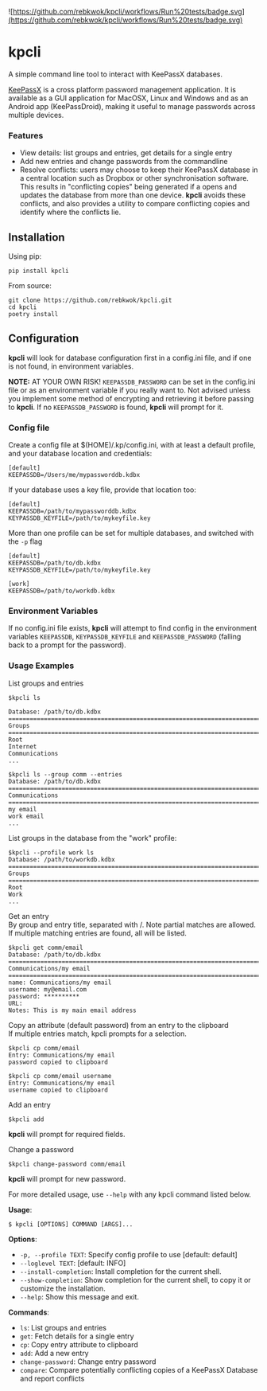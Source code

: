 ![https://github.com/rebkwok/kpcli/workflows/Run%20tests/badge.svg](https://github.com/rebkwok/kpcli/workflows/Run%20tests/badge.svg)

# kpcli

A simple command line tool to interact with KeePassX databases.

[KeePassX](https://www.keepassx.org/) is a cross platform password management application.
It is available as a GUI application for MacOSX, Linux and Windows and as an Android app (KeePassDroid), 
making it useful to manage passwords across multiple devices.

### Features
- View details: list groups and entries, get details for a single entry
- Add new entries and change passwords from the commandline
- Resolve conflicts: users may choose to keep their KeePassX database in a central location
such as Dropbox or other synchronisation software.  This results in "conflicting copies" being generated if 
a opens and updates the database from more than one device.  **kpcli** avoids these conflicts, and also provides 
a utility to compare conflicting copies and identify where the conflicts lie.

## Installation

Using pip:

```pip install kpcli```

From source:

```
git clone https://github.com/rebkwok/kpcli.git
cd kpcli
poetry install
```

## Configuration

**kpcli** will look for database configuration first in a config.ini file, and if 
one is not found, in environment variables.

**NOTE:** 
AT YOUR OWN RISK! `KEEPASSDB_PASSWORD` can be set in the config.ini file or as an environment variable if you really want to.
Not advised unless you implement some method of encrypting and retrieving it before passing to **kpcli**.  If no `KEEPASSDB_PASSWORD`
is found, **kpcli** will prompt for it.

### Config file 

Create a config file at $(HOME)/.kp/config.ini, with at least a default profile, and your
database location and credentials:
```
[default]
KEEPASSDB=/Users/me/mypassworddb.kdbx
```

If your database uses a key file, provide that location too:
```
[default]
KEEPASSDB=/path/to/mypassworddb.kdbx
KEYPASSDB_KEYFILE=/path/to/mykeyfile.key
```

More than one profile can be set for multiple databases, and switched with the `-p` flag
```
[default]
KEEPASSDB=/path/to/db.kdbx
KEYPASSDB_KEYFILE=/path/to/mykeyfile.key

[work]
KEEPASSDB=/path/to/workdb.kdbx
```

### Environment Variables
If no config.ini file exists, **kpcli** will attempt to find config in the environment variables 
`KEEPASSDB`, `KEYPASSDB_KEYFILE` and `KEEPASSDB_PASSWORD` (falling back to a prompt for the password).


### Usage Examples ###

List groups and entries
```console
$kpcli ls

Database: /path/to/db.kdbx
================================================================================
Groups
================================================================================
Root
Internet
Communications
...

$kpcli ls --group comm --entries
Database: /path/to/db.kdbx
================================================================================
Communications
================================================================================
my email
work email
...
```

List groups in the database from the "work" profile:
```console
$kpcli --profile work ls
Database: /path/to/workdb.kdbx
================================================================================
Groups
================================================================================
Root
Work
...
```

Get an entry  
By group and entry title, separated with /.  Note partial matches are allowed.  
If multiple matching entries are found, all will be listed.
```console
$kpcli get comm/email
Database: /path/to/db.kdbx
================================================================================
Communications/my email
================================================================================
name: Communications/my email
username: my@email.com
password: **********
URL:
Notes: This is my main email address
```

Copy an attribute (default password) from an entry to the clipboard  
If multiple entries match, kpcli prompts for a selection.
```console
$kpcli cp comm/email
Entry: Communications/my email
password copied to clipboard

$kpcli cp comm/email username
Entry: Communications/my email
username copied to clipboard
```

Add an entry
```console
$kpcli add
```
**kpcli** will prompt for required fields.


Change a password
```console
$kpcli change-password comm/email
```
**kpcli** will prompt for new password.


For more detailed usage, use `--help` with any kpcli command listed below.

**Usage**:

```console
$ kpcli [OPTIONS] COMMAND [ARGS]...
```

**Options**:

* `-p, --profile TEXT`: Specify config profile to use  [default: default]
* `--loglevel TEXT`: [default: INFO]
* `--install-completion`: Install completion for the current shell.
* `--show-completion`: Show completion for the current shell, to copy it or customize the installation.
* `--help`: Show this message and exit.

**Commands**:

* `ls`: List groups and entries
* `get`: Fetch details for a single entry
* `cp`: Copy entry attribute to clipboard
* `add`: Add a new entry
* `change-password`: Change entry password
* `compare`: Compare potentially conflicting copies of a KeePassX Database and report conflicts




